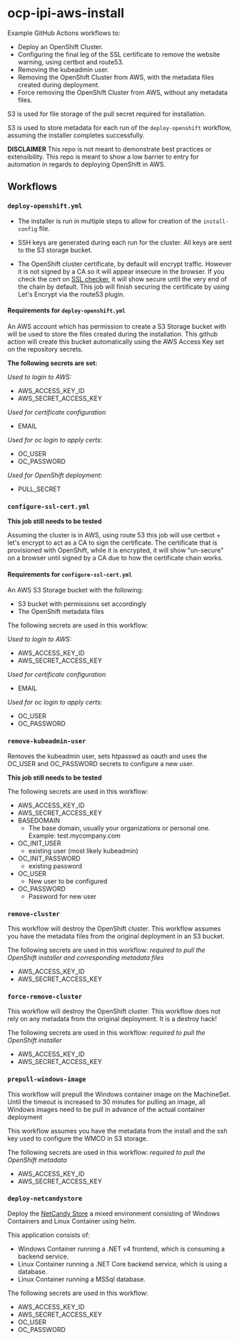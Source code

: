 # ocp-ipi-aws-install

Example GitHub Actions workflows to:

- Deploy an OpenShift Cluster.
- Configuring the final leg of the SSL certificate to remove the website warning, using certbot and route53.
- Removing the kubeadmin user.
- Removing the OpenShift Cluster from AWS, with the metadata files created during deployment.
- Force removing the OpenShift Cluster from AWS, without any metadata files.

S3 is used for file storage of the pull secret required for installation.

S3 is used to store metadata for each run of the `deploy-openshift` workflow, assuming the installer completes successfully.

**DISCLAIMER**
This repo is not meant to demonstrate best practices or extensibility.  This repo is meant to show a low barrier to entry for automation in regards to deploying OpenShift in AWS.

## Workflows
### `deploy-openshift.yml`

- The installer is run in multiple steps to allow for creation of the `install-config` file.

- SSH keys are generated during each run for the cluster.  All keys are sent to the S3 storage bucket.

- The OpenShift cluster certificate, by default will encrypt traffic.  However it is not signed by a CA so it will appear insecure in the browser.  If you check the cert on [SSL checker](https://www.sslshopper.com/ssl-checker.html), it will show secure until the very end of the chain by default.  This job will finish securing the certificate by using Let's Encrypt via the route53 plugin.

#### Requirements for `deploy-openshift.yml`

An AWS account which has permission to create a S3 Storage bucket with will be used to store the files created during the installation. This github action will create this bucket automatically using the AWS Access Key set on the repository secrets.

**The following secrets are set:**

_Used to login to AWS:_
- AWS_ACCESS_KEY_ID
- AWS_SECRET_ACCESS_KEY

_Used for certificate configuration_
- EMAIL

_Used for oc login to apply certs_:
- OC_USER
- OC_PASSWORD

_Used for OpenShift deployment_:
- PULL_SECRET

### `configure-ssl-cert.yml`

**This job still needs to be tested**

Assuming the cluster is in AWS, using route 53 this job will use certbot + let's encrypt to act as a CA to sign the certificate.  The certificate that is provisioned with OpenShift, while it is encrypted, it will show "un-secure" on a browser until signed by a CA due to how the certificate chain works.

#### Requirements for `configure-ssl-cert.yml`

An AWS S3 Storage bucket with the following:

- S3 bucket with permissions set accordingly
- The OpenShift metadata files

The following secrets are used in this workflow:

_Used to login to AWS:_
- AWS_ACCESS_KEY_ID
- AWS_SECRET_ACCESS_KEY

_Used for certificate configuration_
- EMAIL

_Used for oc login to apply certs_:
- OC_USER
- OC_PASSWORD

### `remove-kubeadmin-user`

Removes the kubeadmin user, sets htpasswd as oauth and uses the OC_USER and OC_PASSWORD secrets to configure a new user.

**This job still needs to be tested**

The following secrets are used in this workflow:
- AWS_ACCESS_KEY_ID
- AWS_SECRET_ACCESS_KEY
- BASEDOMAIN
    - The base domain, usually your organizations or personal one.  Example: test.mycompany.com
- OC_INIT_USER
    - existing user (most likely kubeadmin)
- OC_INIT_PASSWORD
    - existing password
- OC_USER
    - New user to be configured
- OC_PASSWORD
    - Password for new user

### `remove-cluster`

This workflow will destroy the OpenShift cluster.  This workflow assumes you have the metadata files from the original deployment in an S3 bucket.

The following secrets are used in this workflow:
_required to pull the OpenShift installer and corresponding metadata files_
- AWS_ACCESS_KEY_ID
- AWS_SECRET_ACCESS_KEY

### `force-remove-cluster`

This workflow will destroy the OpenShift cluster.  This workflow does not rely on any metadata from the original deployment.  It is a destroy hack!

The following secrets are used in this workflow:
_required to pull the OpenShift installer_
- AWS_ACCESS_KEY_ID
- AWS_SECRET_ACCESS_KEY

### `prepull-windows-image`

This workflow will prepull the Windows container image on the MachineSet.  Until the timeout is increased to 30 minutes for pulling an image, all Windows images need to be pull in advance of the actual container deployment

This workflow assumes you have the metadata from the install and the ssh key used to configure the WMCO in S3 storage.

The following secrets are used in this workflow:
_required to pull the OpenShift metadata_
- AWS_ACCESS_KEY_ID
- AWS_SECRET_ACCESS_KEY

### `deploy-netcandystore`

Deploy the [NetCandy Store](http://people.redhat.com/chernand/windows-containers-quickstart/ns-intro/) a mixed environment consisting of Windows Containers and Linux Container using helm.

This application consists of:

- Windows Container running a .NET v4 frontend, which is consuming a backend service.
- Linux Container running a .NET Core backend service, which is using a database.
- Linux Container running a MSSql database.

The following secrets are used in this workflow:
- AWS_ACCESS_KEY_ID
- AWS_SECRET_ACCESS_KEY
- OC_USER
- OC_PASSWORD
